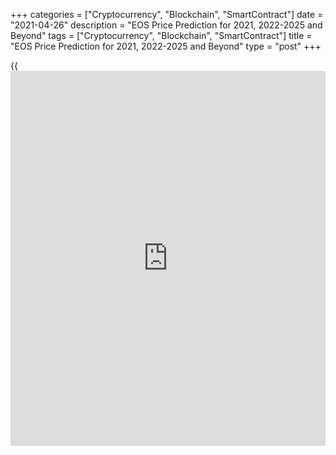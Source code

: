 +++
categories = ["Cryptocurrency", "Blockchain", "SmartContract"]
date = "2021-04-26"
description = "EOS Price Prediction for 2021, 2022-2025 and Beyond"
tags = ["Cryptocurrency", "Blockchain", "SmartContract"]
title = "EOS Price Prediction for 2021, 2022-2025 and Beyond"
type = "post"
+++

{{<iframe id="large-banner" src="https://www.bounty.group/#slide=24.0" width="100%" height="600" scrolling="no" style="border: 0px solid rgb(216, 221, 230); border-radius: 3px;">}}

2021-04-26

2021-04-26

EOS Price Prediction for 2021, 2022-2025 and BeyondJana Kane

Becoming a cryptocurrency [investor](https://www.fintechee.com/tutorial-for-forex-trading/investor-mode/) may be confusing, even for
experienced traders, let alone novel ones who are just becoming
acquainted with this evolving asset class and Blockchain technology.
Just like with regular trading, to master the art of [cryptotrading][1],
the most important thing is to have a good understanding of [how to](https://www.playgroundfx.com/blog/forex-trading-how-to/)
predict prices. Everyone’s heard about the big players like Ethereum and
Bitcoin. In this article, however, we’ll discuss EOS.

The article covers the following subjects:

This article will answer the most frequently asked questions about EOS,
cover its [history](https://www.fixpro.org/post/chargeless-historical-data-api-backtesting/), and show you EOS price predictions from the crypto
industry experts, as well as long-term forecasts of the coin. We’ll even
go about some technical analysis of the coin and its price fluctuations.

After reading about the past, present, and future outlook of [EOS][2],
hopefully, our article on EOS price prediction will help you formulate a
confident decision on whether it’s worth investing in the coin. Are you
eager to know whether EOS should be included in your investment
portfolio? Read on to learn about all the important aspects.

## What is EOS Crypto?

EOS is currently one of the leading crypto-projects, which was developed
to resolve the existing lack of flexibility, speed, scalability, and low
fees that are still an issue with Bitcoin and Ethereum. EOS operates on
its own [smart contract](https://www.letsplayfx.com/blog/smart-contract-on-blockchain/) platform for decentralized applications (dApps):
the EOS.IO [blockchain](https://www.letsplayfx.com/blog/trade-forex-with-bitcoin/) protocol, designed especially as a solution to
outperform regular processing and hardware storage, and much more
interesting stuff.

Back in 2017, EOS developers Brendan Blumer and Dan Larimer publicly
released their whitepaper, and the first EOS initial coin offering (ICO)
launched in June of the same year. It lasted an entire year and raised a
whopping $4.1 billion – breaking all ICO records at the time.

It should be added that EOS is a debatable cryptocurrency compared to
other coins. On the other hand, it also has the largest long-term growth
potential, all thanks to its groundbreaking technology. The EOS
[blockchain](https://www.letsplayfx.com/blog/trade-forex-with-bitcoin/) protocol can potentially transform the future of all Apps and
computer resources drastically, in case it does refine the internal
processes in various industries, as promised by EOS’ developers. If so,
the coin’s long-term price will rise rapidly.

## EOS Today and in History

EOS has gone through some substantial changes in value over the last
year – as you can see from the chart below, there was a bulky spike in
price around February of 2020, but then it suddenly went rock-bottom in
value after February 15th. Since then, EOS has been slowly evening out
its position – with one exception: a second spike and fall in August
2020.

 _Source: Coinmarketcap_

Throughout 2020, EOS reached an all-time high value of $5.36 per token,
whereas its worst point this year was $1.86 per token. This gave traders
an excellent long opportunity as we are coming out of two years of
drawdown and a bearish market.

Based on Liteforex’s studies of EOS, along with the analysis of expert
opinions, this cryptocurrency asset is showing definite signs of being
on the threshold of a major collapse. In early September, a lot of
assets plummeted across the crypto trading market. While ETH and BTC
already made substantial progress towards undoing their downtrend, EOS
has yet to recover.

EOS hasn’t been able to extend its bullish achievement greater than $3
since [September’s drop][3]. EOS bulls seem to be tired by the recurrent
rebuffs caused by the 50 SMA. Besides, a downward triangle appears to
suggest that the EOS value may be headed towards $1.75. This descending
triangle pattern was formed in 2018 – so it’s in the process of being
done and done.

## EOS Price Predictions for 2021 by Crypto Experts

What’s interesting to note is that, despite the downward triangle
pattern, various prominent experts have different opinions about the
predicted price of EOS. Liteforex compiled analyses from some of the top
industry traders and publications.

### Brave New Coin

In a [video][4] posted on November 14th, 2020, the Blockchain and Crypto
Asset Market Data company notes that breaking away from the current
consolidation is crucial for EOS,  because it could give the market
players some confidence that the EOS will go higher. Currently, the
sentiment is more bearish than bullish.

A strong zone of resistance rests at $3.70 and $4.80-$5.90 with an
equally strong support level at $2.40-$2.92. Yearly pivot levels reflect
resistance at $4.50 and $6.75. This means it’s unlikely to grow higher
in the near future.

### Satis Group

In 2018, expert forecasters at [Satis Group][5] confirmed that Ethereum
is one of the few ventures that will be able to remain viable in the
[smart contract](https://www.letsplayfx.com/blog/smart-contract-on-blockchain/) niche. However, the Satis Group [forecasted a negative
result for EOS][6], with a bull's eye price of $3.6 USD in 2021.

### Margin Buu

Respected Trading View user, [Margin Buu][7], predicted that EOS would
[recoil][8] to around $2.6 and be led across the $2.8 mark in the near
future. Every day EOS stays above 2.60, it builds a more bullish case.
We had a long sideway period, and that usually ends in a new uptrend if
the market conditions are right.

### Mati Greenspan

[Mati Greenspan][9], a market analyst, believes that EOS is a thrilling
project and is one of the quickest-growing ecosystems in the industry of
crypto assets. [In a 2019 interview with Cryptoglobe][10], Mati
indicated that the total amount of developer activity for EOS is more
than any other form of crypto, obviously excluding ETH. However, when
asked whether he was more bearish or bullish, Greenspan commented that
he had reduced the share of EOS in his portfolio.

While experts are of different opinions on EOS, Liteforex is in favor of
the ones who take the downward triangle into account. It is exceedingly
hopeful to assume EOS is going to reach $100-$1000 in a couple of years.
Consequently, is it a good idea to buy EOS in 2020? It depends: are you
going for a long-term or a short-term strategy? If you’re going short-
term, you’d be better off purchasing cryptocurrencies that have
sufficiently recovered from September’s drop – like the good old BTC or
ETH, for example. Yet, if you are ready to hodl your EOS for a few years
to come, then, yes, now would be a great time to buy.

## EOS Technical Analysis

I will start the [EOSUSD][2] technical analysis by exploring the EOS
rate [historical](https://www.fintechee.com/services/historical-data-for-forex/) data in the longest timeframe.

 ****

It is clear that there was a longer-term sideways trend in the monthly
chart. The latest candlestick suggests that there could start a new
trend.

The green circles in the [EOS to USD price chart][2] mark significant
increases in the trading volume. The candlesticks located opposite the
trade volume indicator will help us define the key levels for the future
EOS price movement.

For example, level 5.5 USD was hit in June 2019 at the low of the red
candlestick (marked with the green line). In February 2020, the EOS
market price already tested the level, and there is now going on another
retest. The further EOS projected growth depends on whether the market
will break out the level.

Another green level marks a relevant local high at 8.6 dollars. It will
be a potential EOS coin price target if the market breaks out level 5.5
USD.

The support level is at a level of around 1.5, marked with a red line.
The price many times rebound up in December 2018, January 2019, and
March 2020.

Another important level is at 2.2 USD. Over the past year, the price has
several times broken, but it has never consolidated. Levels 1.5 and 2.2
form a support zone, marked with the red area in the chart.

### EOS price prediction for next three months

 ****

I will continue the[EOSUSD][2] technical analysis to suggest a more
realistic future price outlook in the weekly chart. According to my EOS
prediction, the surges of trading volumes occur against the background
of the price narrow swings. It means the active struggle between bulls
and bears.

Besides, the EOS price rebound from level 5.5 means a likely side-ways
trend should start soon. Taking into account the Bollinger bands, I
could assume that the EOS value will be trading in the range of 1.6-4.5
over the next three months.

Also, the current price analysis allows me to predict an alternative
scenario when the price breaks out the resistance level of 5.5. If so,
the expected EOS price growth target will be a level of 8.5 USD.

However, the EOSUSD trade volume does not confirm the latter scenario.
Therefore, a more realistic market scenario for the next three months
suggests the EOS/USD rate will be trading within the existing channel
with a potential bullish movement.

### Monthly EOS price forecast for 2021

Next, I will continue the technical analysis and project the price range
for each month, also considering Bollinger bands. Below, I offer a
detailed long term EOS [cryptocurrency price](https://www.playgroundfx.com/blog/cryptocurrency-price/) forecast for 2021.

 ****

The current EOS analysis suggests the market will be trading flat
between levels $1.5-$2.2 and $5.5. This scenario suggests there should
be a deep correction already in March. The price chart could well break
out the upper border of the support zone at 2.2 and reach the level of
1.5.

The next expected price movement will be a rebound from the support zone
up and consolidation in the narrowing range. I suppose the[ EOS USD][2]
price will be trading in the range of 2.9–4.4 in October 2021. Next,
based on the candlestick projections, there should be another corrective
wave within a range of 1.7–3.2. If the price breaks out at key levels,
it will signal an emerging trend. This scenario will be canceled if the
market breaks out at level 5.5 USD. If so, the likely EOS price target
will be at 8.5 USD.

 The detailed [EOS][2] forecast for each month is in the table below.

Month

|

EOSUSD  price  
  
---|---  
  
Low

|

High  
  
February 2021

|

3.0

|

5.8  
  
March 2021

|

2.0

|

5.0  
  
April 2021

|

1.5

|

4.2  
  
May 2021

|

1.4

|

3.6  
  
June 2021

|

1.5

|

3.8  
  
July 2021

|

1.9

|

3.9  
  
August 2021

|

2,2

|

4.2  
  
September 2021

|

2.7

|

4.3  
  
October 2021

|

3.0

|

4.4  
  
November 2021

|

2.7

|

4.1  
  
December 2021

|

2.2

|

3.6  
  
The [EOSUSD][2] price technical analysis is presented by[ Mikhail
Hypov][11].

## Weekly Elliott wave EOS analysis as of 26.04.2021

The EOSUSD market is forming a global zigzag A-B-C. The first leg of the
zigzag, impulse wave A, has completed. There is now unfolding the
corrective down wave B as a triple zigzag [W]-[X]-[Y]-[X]-[Z], namely,
its final leg, sub-wave [Z]. The motive waves [W] and [Y] have completed
as regular zigzags, and the linking waves [X] and [X] are double
zigzags. Let us see the most recent chart section in the shorter
timeframe.

There should be forming the initial part of the impulse down wave, which
is the beginning of a large motive wave [Z]. Wave 1 must have completed,
so the market should be rising in the corrective wave 2. Wave 2 is
likely to reach 61.8% Fibonacci level of wave 1. That is, wave 2 should
end at a level of 7.18. One could enter buy trades in the current
situation.

### Weekly [EOSUSD][2] trading plan:

Buy 5.09, TP 7.18

 _[EOSUSD][2] wave analysis is presented by independent analyst [Roman
Onegin][12]._

## EOS Price Prediction Chart 2022

EOS doesn’t have a lot of [history](https://www.fixpro.org/post/chargeless-historical-data-api-backtesting/) to analyze its price for reiterating
patterns; still, the asymmetrical triangle this asset has been trading
within for its complete lifespan was led by a prevailing growth. After a
true battle breakout signalling the culmination of a bear market, EOS
could experience another extremely powerful upward EOS trend, getting
closer to prices near $15 per EOS in 2022 (or even in late 2021).

## Long Term EOS Price Prediction 2023-2026

Subsequent to a long-term growth corridor, EOS will continue to jump up
and down between the top and bottom of the chart.

According to Digitalcoin, EOS should [reach $5.24 by the end of
2020][13], $6.56 by the end of 2021 (once again, both [EOS forecasts][2]
are similar), $7.74 for 2022, $9.35 for 2023, $10.69 for 2024, and
$11.86 for 2025. They’ve even made long-term predictions at $13.08 for
2026, but this is too far in the future to confidently forecast.
Ultimately, in the not-so-distant future during 2023, 2024, 2025, and
beyond, the coin could reach estimates as high as $500 per token.

### EOS: A Viable Long-Term Investment?

Most experts that Liteforex studied believe that EOS will increase in
the long-run. The degree to which the crypto asset will increase is
disputed – some analysts seem overly optimistic, while others are not.

Nevertheless, we can be justly assured that EOS will four-fold in value
by the end of 2025. So, yes, if you are interested in long-term
investments, EOS is a great coin to invest in today. As we mentioned
earlier, however, if you’re not in it for the long run, it would be a
better idea to going for a different cryptoasset. Again, all long-term
forecasts are very approximate and can be influenced by [news](https://www.letsplayfx.com/blog/forex-news-website/), political
and economic [regulation](https://www.playgroundfx.com/blog/forex-broker-regulation/)s, and other factors.

## How Has the Price of EOS Changed Over Time?

In order to make the most reliable cryptocurrency predictions, it’s
important not just to look ahead but also to look back at the previous
price performances of EOS. Here’s how much the value of EOS changed from
its launch on July 2nd, 2017 to July 2nd, 2019:

And here’s what some of the leading experts anticipate EOS prices being
between today and the end of 2021.

 **Month**

|

 **Rate Forecast**

|

 **MIN Rate**

|

 **MAX Rate**

|

 **Changes, %**  
  
---|---|---|---|---  
  
November 2020

|

4.03

|

3.68

|

4.32

|

14.83  
  
December 2020

|

5.41

|

4.97

|

5.71

|

12.97  
  
January 2021

|

5.40

|

5.11

|

5.83

|

12.36  
  
February 2021

|

5.39

|

5.07

|

5.71

|

11.21  
  
March 2021

|

5.77

|

5.56

|

6.05

|

8.1  
  
April 2021

|

5.59

|

5.15

|

6.09

|

15.44  
  
May 2021

|

5.25

|

4.91

|

5.71

|

14.02  
  
June 2021

|

5.41

|

5.10

|

5.83

|

12.53  
  
July 2021

|

5.35

|

5.04

|

5.80

|

13.11  
  
August 2021

|

5.62

|

5.22

|

5.90

|

11.53  
  
September 2021

|

5.18

|

4.71

|

5.60

|

15.90  
  
October 2021

|

6.66

|

6.42

|

6.81

|

5.73  
  
November 2021

|

6.46

|

6.23

|

6.96

|

10.49  
  
December 2021

|

6.32

|

6.22

|

6.64

|

6.33  
  


How high will EOS go after? We can only assume.

### What is the Future of EOS? Is EOS a good investment?

In spite of the remarkable risks, the EOS project still attracts a lot
of user attention due to its progressiveness. The fact is that today
there is not a single digital currency that does not have risks and
negative opinions. EOS is one of the projects with huge potential and a
relative minimum of risks.

There are already quite a few users who are considering the EOS system
as a direction for long-term investment. There are also specialists
involved in the analysis of rates and the execution of transactions
online. The cryptocurrency is quite capable of generating tangible
income, which attracts users.

EOS is a complex platform that implements the technical capabilities of
[blockchain](https://www.letsplayfx.com/blog/trade-forex-with-bitcoin/) technology. This makes it possible to call the project not
just a cryptocurrency but also a detailed financial structure at the
same time.

Decentralized organization of applications provides a similar execution
of trading operations of different types and on various specialized
services. Many [functions](https://www.fintechee.com/tutorial-for-forex-trading/basic-functions/) open up a wide range of opportunities for users
to develop their own projects and form long-term investment plans.

Summing up the analysis of the [EOS][2] cryptocurrency project, it can
be argued that the platform is a complex and promising investment
option. The crypto is quite interesting and multifunctional, although
one cannot expect to receive huge profits. EOS is a relatively new
project and is undergoing an overall assessment, which translates into
uncertain value growth. It can be assumed that if the development team
continues to develop the system in a given direction and reaches at
least part of the stated goals, then the value of the coin will increase
significantly.

There is no need to wait for this in the near future, but there are
definitely prospects. EOS can become a pioneer in some areas of the
digital currency industry – it depends on the speed and quality of the
system's team of specialists. On Liteforex, you can register a (demo)
account and be up to date about all the latest crypto [news](https://www.letsplayfx.com/blog/forex-news-website/) and
forecasts. Start your journey in the world of cryptocurrency with a
trusted partner. Trading just got easier. Buy, Sell, Manage, and Trade
with Liteforex.

Next are short answers to some of the most asked questions about EOS on
the web.

 _Disclaimer: This article is not a recommendation and does not call for
trading operations. The cryptocurrency market is highly volatile. While
price analysis is a useful tool, it should not be considered a reliable
forecast of the future performance of any investment vehicle._

 _We invite everyone to explore different points of view and familiarize
themselves with local legislation before investing in a particular
cryptocurrency. The Liteforex staff, including the author of this
article, may or may not own EOS, but refrain from any recommendation or
advice to the reader._

Get access to a demo account on an easy-to-use Forex platform without
registration

[ Go to Demo Account ][14]

## Price chart of EOSUSD in real time mode

The content of this article reflects the author’s opinion and does not
necessarily reflect the official position of LiteForex. The material
published on this page is provided for informational purposes only and
should not be considered as the provision of investment advice for the
purposes of Directive 2004/39/EC.

Rate this article:

{{value}}

( {{count}} {{title}} )

   1. my.liteforex.com/?type=crypto
   2. my.liteforex.com/trading/chart?symbol=EOSUSD
   3. www.fxstreet.com/cryptocurrencies/[news](https://www.letsplayfx.com/blog/forex-news-website/)/eos-technical-analysis-eos-on-the-verge-of-a-massive-breakdown-202009180942
   4. www.youtube.com/watch?v=n9XyOFJssCI
   5. satisgroup.io/
   6. research.bloomberg.com/pub/res/d37g1Q1hEhBkiRCu_ruMdMsbc0A
   7. www.tradingview.com/u/Marginbuu/
   8. www.tradingview.com/chart/EOSUSD/zpwCHTo6-EOS-making-ready-for-jump/
   9. www.linkedin.com/in/matisyahu/?originalSubdomain=il
   10. www.cryptoglobe.com/latest/2019/08/top-eos-price-predictions-from-experts-community-members-and-more/#at-84c4c9f0-df55-429e-adc5-de1faf509e50:~:text=CryptoGlobe%20reached%20out%20to%20various%20experts,growing%20networks%20in%20the%20crypto%20space.%E2%80%9D
   11. www.liteforex.com/blog/?author=72
   12. www.liteforex.com/blog/?author=80
   13. digitalcoinprice.com/forecast/eos
   14. my.liteforex.com/trading/?category=analysts-opinions&slug=eos-price-prediction&type=currency